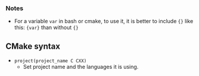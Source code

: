 ### Notes
- For a variable `var` in bash or cmake, to use it, it is better to include `{}` like this: `{var}` than without `{}`

## CMake syntax
- `project(project_name C CXX)`
  - Set project name and the languages it is using.
